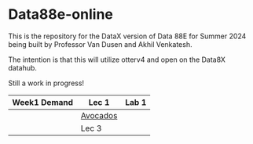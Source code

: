 # Data88e-online

This is the repository for the DataX version of Data 88E for Summer 2024 being built by Professor Van Dusen and Akhil Venkatesh.

The intention is that this will utilize otterv4 and open on the Data8X datahub.

Still a work in progress!

| Week1 Demand | Lec 1 | Lab 1 |
|--------------|-------|-------|
|              | [Avocados](https://datahub.berkeley.edu/hub/user-redirect/git-pull?repo=https%3A%2F%2Fgithub.com%2Fdata-88e%2FData88e-online&urlpath=tree%2FData88e-online%2F%2Flec%2Flec01%2FDemand1-avocado.ipynb&branch=main) |       |
|              | Lec 3 |       |
